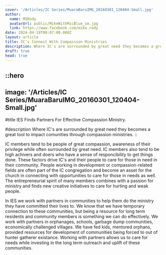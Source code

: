 ```yaml
---
cover: '/Articles/IC Series/MuaraBaruIMG_20160301_120404-Small.jpg'
author:
  name: MSRody
  avatarUrl: public/MikeWithMicBlue_sm.jpg
  link: https://www.facebook.com/mike.rody
date: 2024-04-18T00:07:00.000Z
layout: article
title: IC's Connect With Compassion Ministries
description: Where IC's are surrounded by great need they becomes a great tool to impact comunities through compassion ministries.
draft: true
head: true
---
```


::hero
---
image: '/Articles/IC Series/MuaraBaruIMG_20160301_120404-Small.jpg'
---
#title
IES Finds Partners For Effective Compassion Ministry.

#description
Where IC's are surrounded by great need they becomes a great tool to impact comunities through compassion ministries.
::

IC members tend to be people of great compassion, awareness of their privilege while often surrounded by great need. IC members also tend to be high achivers and doers who have a sense of responcibility to get things done. These factors drive IC's and their people to care for those in need in their community. People working in development or compassion-related fields are often part of the IC congregation and become an asset for the church in connecting with opportunities to care for those in needs as well. The entrepreneurial spirit of many members combines with a passion for ministry and finds new creative initiatives to care for hurting and weak people.

In IES we work with partners in communities to help them do the ministry they have committed their lives to. We know that we have temporary connection to these communities, but being a resource for long term residents and community members is something we can do effectively. We work with partners in orphanages, schools, garbage dump communities, economically challenged villages. We have fed kids, mentored orphans, provided resources for development of communities being forced to  out of hunter gatherer existance. Working with partners allows us to care for needs while investing in the long term outreach and uplift of these communities.
